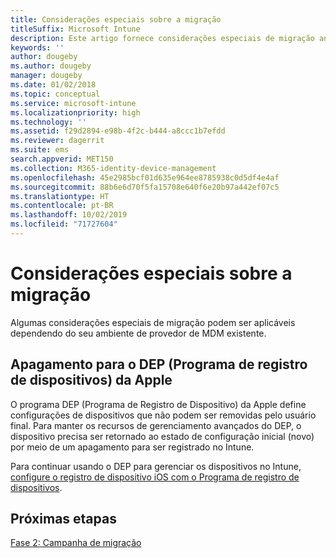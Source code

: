 ```yaml
---
title: Considerações especiais sobre a migração
titleSuffix: Microsoft Intune
description: Este artigo fornece considerações especiais de migração antes de iniciar uma campanha de migração para o Microsoft Intune.
keywords: ''
author: dougeby
ms.author: dougeby
manager: dougeby
ms.date: 01/02/2018
ms.topic: conceptual
ms.service: microsoft-intune
ms.localizationpriority: high
ms.technology: ''
ms.assetid: f29d2894-e98b-4f2c-b444-a8ccc1b7efdd
ms.reviewer: dagerrit
ms.suite: ems
search.appverid: MET150
ms.collection: M365-identity-device-management
ms.openlocfilehash: 45e2985bcf01d635e964ee8785938c0d5df4e4af
ms.sourcegitcommit: 88b6e6d70f5fa15708e640f6e20b97a442ef07c5
ms.translationtype: HT
ms.contentlocale: pt-BR
ms.lasthandoff: 10/02/2019
ms.locfileid: "71727604"
---
```

# <a name="special-migration-considerations"></a>Considerações especiais sobre a migração

Algumas considerações especiais de migração podem ser aplicáveis dependendo do seu ambiente de provedor de MDM existente.

## <a name="wipe-for-apples-device-enrollment-program-dep"></a>Apagamento para o DEP (Programa de registro de dispositivos) da Apple

O programa DEP (Programa de Registro de Dispositivo) da Apple define configurações de dispositivos que não podem ser removidas pelo usuário final. Para manter os recursos de gerenciamento avançados do DEP, o dispositivo precisa ser retornado ao estado de configuração inicial (novo) por meio de um apagamento para ser registrado no Intune.

Para continuar usando o DEP para gerenciar os dispositivos no Intune, [configure o registro de dispositivo iOS com o Programa de registro de dispositivos](../enrollment/device-enrollment-program-enroll-ios.md).


## <a name="next-steps"></a>Próximas etapas

[Fase 2: Campanha de migração](../migration-guide-campaign.md)
